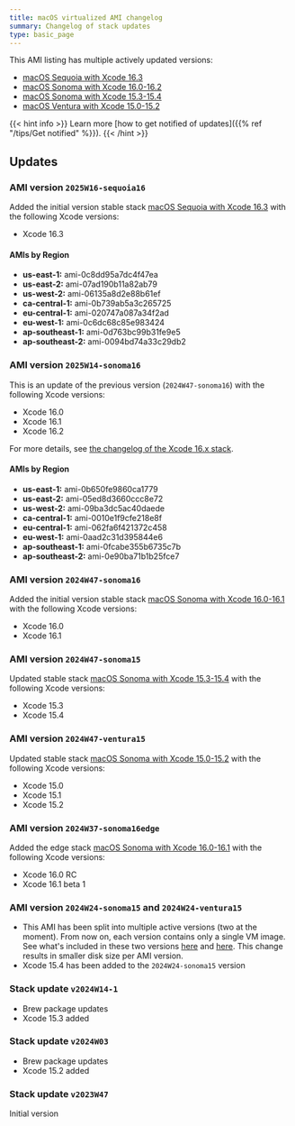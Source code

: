 ```yaml
---
title: macOS virtualized AMI changelog
summary: Changelog of stack updates
type: basic_page
---
```


This AMI listing has multiple actively updated versions:

- [macOS Sequoia with Xcode 16.3](../../stack_reports/aws/aws-mac-virtualized-sequoia16.md)
- [macOS Sonoma with Xcode 16.0-16.2](../../stack_reports/aws/aws-mac-virtualized-sonoma16.md)
- [macOS Sonoma with Xcode 15.3-15.4](../../stack_reports/aws/aws-mac-virtualized-sonoma15.md)
- [macOS Ventura with Xcode 15.0-15.2](../../stack_reports/aws/aws-mac-virtualized-ventura15.md)

{{< hint info >}}
Learn more [how to get notified of updates]({{% ref "/tips/Get notified" %}}).
{{< /hint >}}

## Updates

### AMI version `2025W16-sequoia16`

Added the initial version stable stack [macOS Sequoia with Xcode 16.3](../../stack_reports/aws/aws-mac-virtualized-sequoia16.md) with the following Xcode versions:
- Xcode 16.3

#### AMIs by Region

- **us-east-1:** ami-0c8dd95a7dc4f47ea
- **us-east-2:** ami-07ad190b11a82ab79
- **us-west-2:** ami-06135a8d2e88b61ef
- **ca-central-1:** ami-0b739ab5a3c265725
- **eu-central-1:** ami-020747a087a34f2ad
- **eu-west-1:** ami-0c6dc68c85e983424
- **ap-southeast-1:** ami-0d763bc99b31fe9e5
- **ap-southeast-2:** ami-0094bd74a33c29db2

### AMI version `2025W14-sonoma16`

This is an update of the previous version (`2024W47-sonoma16`) with the following Xcode versions:
- Xcode 16.0
- Xcode 16.1
- Xcode 16.2

For more details, see [the changelog of the Xcode 16.x stack](../../osx-xcode-16.0.x.md).

#### AMIs by Region

- **us-east-1:** ami-0b650fe9860ca1779
- **us-east-2:** ami-05ed8d3660ccc8e72
- **us-west-2:** ami-09ba3dc5ac40daede
- **ca-central-1:** ami-0010e1f9cfe218e8f
- **eu-central-1:** ami-062fa6f421372c458
- **eu-west-1:** ami-0aad2c31d395844e6
- **ap-southeast-1:** ami-0fcabe355b6735c7b
- **ap-southeast-2:** ami-0e90ba71b1b25fce7

### AMI version `2024W47-sonoma16`

Added the initial version stable stack [macOS Sonoma with Xcode 16.0-16.1](../../stack_reports/aws/aws-mac-virtualized-sonoma16.md) with the following Xcode versions:
- Xcode 16.0
- Xcode 16.1

### AMI version `2024W47-sonoma15`

Updated stable stack [macOS Sonoma with Xcode 15.3-15.4](../../stack_reports/aws/aws-mac-virtualized-sonoma15) with the following Xcode versions:
- Xcode 15.3
- Xcode 15.4

### AMI version `2024W47-ventura15`

Updated stable stack [macOS Sonoma with Xcode 15.0-15.2](../../stack_reports/aws/aws-mac-virtualized-sonoma15) with the following Xcode versions:
- Xcode 15.0
- Xcode 15.1
- Xcode 15.2

### AMI version `2024W37-sonoma16edge`

Added the edge stack [macOS Sonoma with Xcode 16.0-16.1](../../stack_reports/aws/aws-mac-virtualized-sonoma16edge.md) with the following Xcode versions:
- Xcode 16.0 RC
- Xcode 16.1 beta 1

### AMI version `2024W24-sonoma15` and `2024W24-ventura15`

- This AMI has been split into multiple active versions (two at the moment). From now on, each version contains only a single VM image. See what's included in these two versions [here](../../stack_reports/aws/aws-mac-virtualized-sonoma15.md) and [here](../../stack_reports/aws/aws-mac-virtualized-ventura15.md). This change results in smaller disk size per AMI version.
- Xcode 15.4 has been added to the `2024W24-sonoma15` version

### Stack update `v2024W14-1`

- Brew package updates
- Xcode 15.3 added

### Stack update `v2024W03`

- Brew package updates
- Xcode 15.2 added

### Stack update `v2023W47`

Initial version
